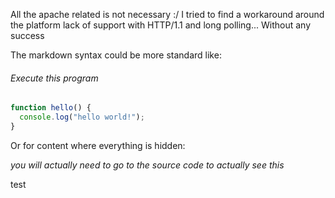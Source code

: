 All the apache related is not necessary :/
I tried to find a workaround around the platform lack of support with HTTP/1.1 and long polling... Without any success

The markdown syntax could be more standard like:

[RUN-BEGIN]: # (cmd:run.sh, stubs:[src/index.htm:html, src/style.css])

###### Execute this program

```javascript,/project/target/src/hello.js
function hello() {
  console.log("hello world!");
}
```

[RUN-END]: #

Or for content where everything is hidden:

[RUN]: # (cmd:run.sh, stub:src/hello.js, title:Execute this program)

_you will actually need to go to the source code to actually see this_

test
